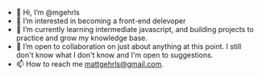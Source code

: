 - 👋 Hi, I’m @mgehrls
- 👀 I’m interested in becoming a front-end delevoper
- 🌱 I’m currently learning intermediate javascript, and building projects to practice and grow my knowledge base.
- 💞️ I’m open to collaboration on just about anything at this point. I still don't know what I don't know and I'm open to suggestions.
- 📫 How to reach me mattgehrls@gmail.com.

<!---
mgehrls/mgehrls is a ✨ special ✨ repository because its `README.md` (this file) appears on your GitHub profile.
You can click the Preview link to take a look at your changes.
--->
